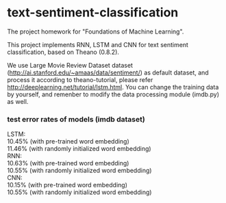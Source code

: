 # text-sentiment-classification
The project homework for "Foundations of Machine Learning".

This project implements RNN, LSTM and CNN for text sentiment classification, based on Theano (0.8.2). 

We use Large Movie Review Dataset dataset (http://ai.stanford.edu/~amaas/data/sentiment/) as default dataset, and process it according to theano-tutorial, please refer http://deeplearning.net/tutorial/lstm.html. You can change the training data by yourself, and remenber to modify the data processing module (imdb.py) as well. 

### test error rates of models (imdb dataset)
LSTM:  
10.45% (with pre-trained word embedding)  
11.46% (with randomly initialized word embedding)  
RNN:  
10.63% (with pre-trained word embedding)  
10.55% (with randomly initialized word embedding)  
CNN:  
10.15% (with pre-trained word embedding)  
10.55% (with randomly initialized word embedding)
